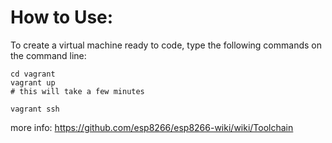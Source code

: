 How to Use:
===========

To create a virtual machine ready to code, type the following commands on
the command line:

    cd vagrant
    vagrant up
    # this will take a few minutes

    vagrant ssh


more info: https://github.com/esp8266/esp8266-wiki/wiki/Toolchain


